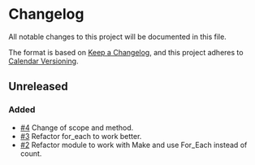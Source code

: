 # Changelog

All notable changes to this project will be documented in this file.

The format is based on [Keep a Changelog](https://keepachangelog.com/en/1.0.0/), and this project adheres to [Calendar Versioning](https://calver.org/).

## Unreleased

### Added
- [#4](https://github.com/XenitAB/cloudops-terraform-modules/pull/4) Change of scope and method.
- [#3](https://github.com/XenitAB/cloudops-terraform-modules/pull/3) Refactor for_each to work better.
- [#2](https://github.com/XenitAB/cloudops-terraform-modules/pull/2) Refactor module to work with Make and use For_Each instead of count.

